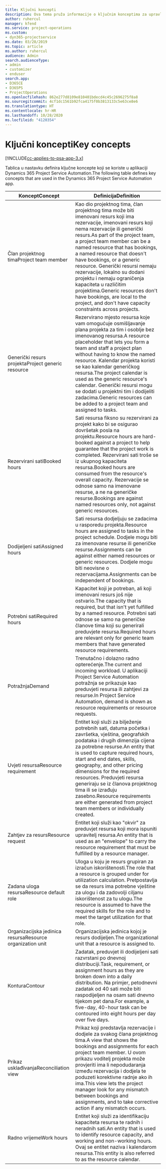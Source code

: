 ```yaml
---
title: Ključni koncepti
description: Ova tema pruža informacije o ključnim konceptima za upravljanje resursima u aplikaciji Project Service Automation.
author: ruhercul
manager: kfend
ms.service: project-operations
ms.custom:
- dyn365-projectservice
ms.date: 03/28/2019
ms.topic: article
ms.author: ruhercul
audience: Admin
search.audienceType:
- admin
- customizer
- enduser
search.app:
- D365CE
- D365PS
- ProjectOperations
ms.openlocfilehash: 862e277d8109e810401bdecd4c45c2696275f8a8
ms.sourcegitcommit: 4cf1dc1561b92fca4175f0b3813133c5e63ce8e6
ms.translationtype: HT
ms.contentlocale: hr-HR
ms.lasthandoff: 10/28/2020
ms.locfileid: "4120354"
---
```

# <a name="key-concepts"></a><span data-ttu-id="aa434-103">Ključni koncepti</span><span class="sxs-lookup"><span data-stu-id="aa434-103">Key concepts</span></span>

[!INCLUDE[cc-applies-to-psa-app-3.x](../includes/cc-applies-to-psa-app-3x.md)]

<span data-ttu-id="aa434-104">Tablica u nastavku definira ključne koncepte koji se koriste u aplikaciji Dynamics 365 Project Service Automation.</span><span class="sxs-lookup"><span data-stu-id="aa434-104">The following table defines key concepts that are used in the Dynamics 365 Project Service Automation app.</span></span>

| <span data-ttu-id="aa434-105">Koncept</span><span class="sxs-lookup"><span data-stu-id="aa434-105">Concept</span></span>                    | <span data-ttu-id="aa434-106">Definicija</span><span class="sxs-lookup"><span data-stu-id="aa434-106">Definition</span></span> |
|----------------------------|------------|
| <span data-ttu-id="aa434-107">Član projektnog tima</span><span class="sxs-lookup"><span data-stu-id="aa434-107">Project team member</span></span>        | <span data-ttu-id="aa434-108">Kao dio projektnog tima, član projektnog tima može biti imenovani resurs koji ima rezervacije, imenovani resurs koji nema rezervacije ili generički resurs.</span><span class="sxs-lookup"><span data-stu-id="aa434-108">As part of the project team, a project team member can be a named resource that has bookings, a named resource that doesn't have bookings, or a generic resource.</span></span> <span data-ttu-id="aa434-109">Generički resursi nemaju rezervacije, lokalno su dodani projektu i nemaju ograničenja kapaciteta u različitim projektima.</span><span class="sxs-lookup"><span data-stu-id="aa434-109">Generic resources don't have bookings, are local to the project, and don't have capacity constraints across projects.</span></span> |
| <span data-ttu-id="aa434-110">Generički resurs projekta</span><span class="sxs-lookup"><span data-stu-id="aa434-110">Project generic resource</span></span>   | <span data-ttu-id="aa434-111">Rezervirano mjesto resursa koje vam omogućuje osmišljavanje plana projekta za tim i osoblje bez imenovanog resursa.</span><span class="sxs-lookup"><span data-stu-id="aa434-111">A resource placeholder that lets you form a team and staff a project plan without having to know the named resource.</span></span> <span data-ttu-id="aa434-112">Kalendar projekta koristi se kao kalendar generičkog resursa.</span><span class="sxs-lookup"><span data-stu-id="aa434-112">The project calendar is used as the generic resource's calendar.</span></span> <span data-ttu-id="aa434-113">Generički resursi mogu se dodati u projektni tim i dodijeliti zadacima.</span><span class="sxs-lookup"><span data-stu-id="aa434-113">Generic resources can be added to a project team and assigned to tasks.</span></span> |
| <span data-ttu-id="aa434-114">Rezervirani sati</span><span class="sxs-lookup"><span data-stu-id="aa434-114">Booked hours</span></span>               | <span data-ttu-id="aa434-115">Sati resursa fiksno su rezervirani za projekt kako bi se osigurao dovršetak posla na projektu.</span><span class="sxs-lookup"><span data-stu-id="aa434-115">Resource hours are hard-booked against a project to help guarantee that the project work is completed.</span></span> <span data-ttu-id="aa434-116">Rezervirani sati troše se iz ukupnog kapaciteta resursa.</span><span class="sxs-lookup"><span data-stu-id="aa434-116">Booked hours are consumed from the resource's overall capacity.</span></span> <span data-ttu-id="aa434-117">Rezervacije se odnose samo na imenovane resurse, a ne na generičke resurse.</span><span class="sxs-lookup"><span data-stu-id="aa434-117">Bookings are against named resources only, not against generic resources.</span></span> |
| <span data-ttu-id="aa434-118">Dodijeljeni sati</span><span class="sxs-lookup"><span data-stu-id="aa434-118">Assigned hours</span></span>             | <span data-ttu-id="aa434-119">Sati resursa dodjeljuju se zadacima u rasporedu projekta.</span><span class="sxs-lookup"><span data-stu-id="aa434-119">Resource hours are assigned to tasks in the project schedule.</span></span> <span data-ttu-id="aa434-120">Dodjele mogu biti za imenovane resurse ili generičke resurse.</span><span class="sxs-lookup"><span data-stu-id="aa434-120">Assignments can be against either named resources or generic resources.</span></span> <span data-ttu-id="aa434-121">Dodjele mogu biti neovisne o rezervacijama.</span><span class="sxs-lookup"><span data-stu-id="aa434-121">Assignments can be independent of bookings.</span></span> |
| <span data-ttu-id="aa434-122">Potrebni sati</span><span class="sxs-lookup"><span data-stu-id="aa434-122">Required hours</span></span>             | <span data-ttu-id="aa434-123">Kapacitet koji je potreban, ali koji imenovani resurs još nije ostvario.</span><span class="sxs-lookup"><span data-stu-id="aa434-123">The capacity that is required, but that isn't yet fulfilled by a named resource.</span></span> <span data-ttu-id="aa434-124">Potrebni sati odnose se samo na generičke članove tima koji su generirali preduvjete resursa.</span><span class="sxs-lookup"><span data-stu-id="aa434-124">Required hours are relevant only for generic team members that have generated resource requirements.</span></span> |
| <span data-ttu-id="aa434-125">Potražnja</span><span class="sxs-lookup"><span data-stu-id="aa434-125">Demand</span></span>                     | <span data-ttu-id="aa434-126">Trenutačno i dolazno radno opterećenje.</span><span class="sxs-lookup"><span data-stu-id="aa434-126">The current and incoming workload.</span></span> <span data-ttu-id="aa434-127">U aplikaciji Project Service Automation potražnja se prikazuje kao preduvjeti resursa ili zahtjevi za resurse.</span><span class="sxs-lookup"><span data-stu-id="aa434-127">In Project Service Automation, demand is shown as resource requirements or resource requests.</span></span> |
| <span data-ttu-id="aa434-128">Uvjeti resursa</span><span class="sxs-lookup"><span data-stu-id="aa434-128">Resource requirement</span></span>       | <span data-ttu-id="aa434-129">Entitet koji služi za bilježenje potrebnih sati, datuma početka i završetka, vještina, geografskih podataka i drugih dimenzija cijena za potrebne resurse.</span><span class="sxs-lookup"><span data-stu-id="aa434-129">An entity that is used to capture required hours, start and end dates, skills, geography, and other pricing dimensions for the required resources.</span></span> <span data-ttu-id="aa434-130">Preduvjeti resursa generiraju se iz članova projektnog tima ili se izrađuju zasebno.</span><span class="sxs-lookup"><span data-stu-id="aa434-130">Resource requirements are either generated from project team members or individually created.</span></span> |
| <span data-ttu-id="aa434-131">Zahtjev za resurs</span><span class="sxs-lookup"><span data-stu-id="aa434-131">Resource request</span></span>           | <span data-ttu-id="aa434-132">Entitet koji služi kao "okvir" za preduvjet resursa koji mora ispuniti upravitelj resursa.</span><span class="sxs-lookup"><span data-stu-id="aa434-132">An entity that is used as an "envelope" to carry the resource requirement that must be fulfilled by a resource manager.</span></span> |
| <span data-ttu-id="aa434-133">Zadana uloga resursa</span><span class="sxs-lookup"><span data-stu-id="aa434-133">Resource default role</span></span>      | <span data-ttu-id="aa434-134">Uloga u koju je resurs grupiran za izračun iskorištenosti.</span><span class="sxs-lookup"><span data-stu-id="aa434-134">The role that a resource is grouped under for utilization calculation.</span></span> <span data-ttu-id="aa434-135">Pretpostavlja se da resurs ima potrebne vještine za ulogu i da zadovolji ciljanu iskorištenost za tu ulogu.</span><span class="sxs-lookup"><span data-stu-id="aa434-135">The resource is assumed to have the required skills for the role and to meet the target utilization for that role.</span></span> |
| <span data-ttu-id="aa434-136">Organizacijska jedinica resursa</span><span class="sxs-lookup"><span data-stu-id="aa434-136">Resource organization unit</span></span> | <span data-ttu-id="aa434-137">Organizacijska jedinica kojoj je resurs dodijeljen.</span><span class="sxs-lookup"><span data-stu-id="aa434-137">The organizational unit that a resource is assigned to.</span></span> |
| <span data-ttu-id="aa434-138">Kontura</span><span class="sxs-lookup"><span data-stu-id="aa434-138">Contour</span></span>                    | <span data-ttu-id="aa434-139">Zadatak, preduvjet ili dodijeljeni sati razvrstani po dnevnoj distribuciji.</span><span class="sxs-lookup"><span data-stu-id="aa434-139">Task, requirement, or assignment hours as they are broken down into a daily distribution.</span></span> <span data-ttu-id="aa434-140">Na primjer, petodnevni zadatak od 40 sati može biti raspodijeljen na osam sati dnevno tijekom pet dana.</span><span class="sxs-lookup"><span data-stu-id="aa434-140">For example, a five-day, 40-hour task can be contoured into eight hours per day over five days.</span></span> |
| <span data-ttu-id="aa434-141">Prikaz usklađivanja</span><span class="sxs-lookup"><span data-stu-id="aa434-141">Reconciliation view</span></span>        | <span data-ttu-id="aa434-142">Prikaz koji predstavlja rezervacije i dodjele za svakog člana projektnog tima.</span><span class="sxs-lookup"><span data-stu-id="aa434-142">A view that shows the bookings and assignments for each project team member.</span></span> <span data-ttu-id="aa434-143">U ovom prikazu voditelj projekta može provjeriti ima li nepodudaranja između rezervacija i dodjela te poduzeti korektivne radnje ako ih ima.</span><span class="sxs-lookup"><span data-stu-id="aa434-143">This view lets the project manager look for any mismatch between bookings and assignments, and to take corrective action if any mismatch occurs.</span></span> |
| <span data-ttu-id="aa434-144">Radno vrijeme</span><span class="sxs-lookup"><span data-stu-id="aa434-144">Work hours</span></span>                 | <span data-ttu-id="aa434-145">Entitet koji služi za identifikaciju kapaciteta resursa te radnih i neradnih sati.</span><span class="sxs-lookup"><span data-stu-id="aa434-145">An entity that is used to identify resource capacity, and working and non-working hours.</span></span> <span data-ttu-id="aa434-146">Ovaj se entitet naziva i kalendarom resursa.</span><span class="sxs-lookup"><span data-stu-id="aa434-146">This entity is also referred to as the resource calendar.</span></span> |
